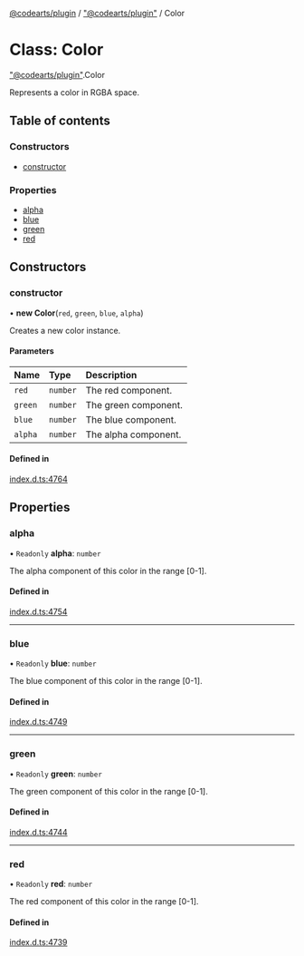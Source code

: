 [@codearts/plugin](../README.md) / ["@codearts/plugin"](../modules/_codearts_plugin_.md) / Color

# Class: Color

["@codearts/plugin"](../modules/_codearts_plugin_.md).Color

Represents a color in RGBA space.

## Table of contents

### Constructors

- [constructor](codearts_plugin_.Color.md#constructor)

### Properties

- [alpha](codearts_plugin_.Color.md#alpha)
- [blue](codearts_plugin_.Color.md#blue)
- [green](codearts_plugin_.Color.md#green)
- [red](codearts_plugin_.Color.md#red)

## Constructors

### constructor

• **new Color**(`red`, `green`, `blue`, `alpha`)

Creates a new color instance.

#### Parameters

| Name | Type | Description |
| :------ | :------ | :------ |
| `red` | `number` | The red component. |
| `green` | `number` | The green component. |
| `blue` | `number` | The blue component. |
| `alpha` | `number` | The alpha component. |

#### Defined in

[index.d.ts:4764](https://github.com/huaweicloud/cloudide-plugin-api/blob/03b481c/index.d.ts#L4764)

## Properties

### alpha

• `Readonly` **alpha**: `number`

The alpha component of this color in the range [0-1].

#### Defined in

[index.d.ts:4754](https://github.com/huaweicloud/cloudide-plugin-api/blob/03b481c/index.d.ts#L4754)

___

### blue

• `Readonly` **blue**: `number`

The blue component of this color in the range [0-1].

#### Defined in

[index.d.ts:4749](https://github.com/huaweicloud/cloudide-plugin-api/blob/03b481c/index.d.ts#L4749)

___

### green

• `Readonly` **green**: `number`

The green component of this color in the range [0-1].

#### Defined in

[index.d.ts:4744](https://github.com/huaweicloud/cloudide-plugin-api/blob/03b481c/index.d.ts#L4744)

___

### red

• `Readonly` **red**: `number`

The red component of this color in the range [0-1].

#### Defined in

[index.d.ts:4739](https://github.com/huaweicloud/cloudide-plugin-api/blob/03b481c/index.d.ts#L4739)
